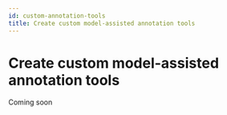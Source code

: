 ```yaml
---
id: custom-annotation-tools
title: Create custom model-assisted annotation tools
---
```


# Create custom model-assisted annotation tools

Coming soon